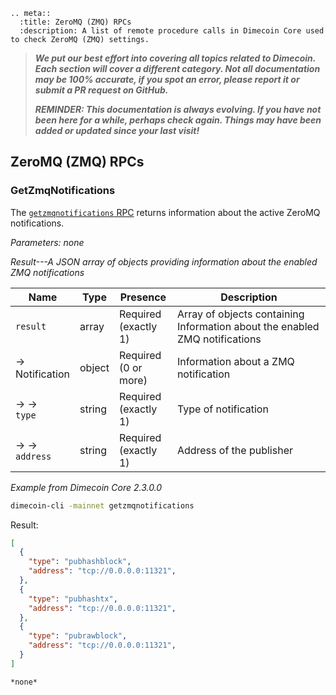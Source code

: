 ```{eval-rst}
.. meta::
  :title: ZeroMQ (ZMQ) RPCs
  :description: A list of remote procedure calls in Dimecoin Core used to check ZeroMQ (ZMQ) settings. 
```

> ***We put our best effort into covering all topics related to Dimecoin. Each section will cover a different category. Not all documentation may be 100% accurate, if you spot an error, please report it or submit a PR request on GitHub.***
>
> ***REMINDER: This documentation is always evolving. If you have not been here for a while, perhaps check again. Things may have been added or updated since your last visit!***

## ZeroMQ (ZMQ) RPCs

### GetZmqNotifications

The [`getzmqnotifications` RPC](../api/rpc-blockchain.md#getblockchaininfo) returns information about the active ZeroMQ notifications.

*Parameters: none*

*Result---A JSON array of objects providing information about the enabled ZMQ notifications*

Name | Type | Presence | Description
--- | --- | --- | ---
`result` | array | Required<br>(exactly 1) | Array of objects containing Information about the enabled ZMQ notifications
→<br>Notification | object | Required<br>(0 or more) | Information about a ZMQ notification
→ →<br>`type` | string | Required<br>(exactly 1) | Type of notification
→ →<br>`address` | string | Required<br>(exactly 1) | Address of the publisher

*Example from Dimecoin Core 2.3.0.0*

``` bash
dimecoin-cli -mainnet getzmqnotifications
```

Result:

``` json
[
  {
    "type": "pubhashblock",
    "address": "tcp://0.0.0.0:11321",
  },
  {
    "type": "pubhashtx",
    "address": "tcp://0.0.0.0:11321",
  },
  {
    "type": "pubrawblock",
    "address": "tcp://0.0.0.0:11321",
  }
]
```

```{seealso}
*none*
```
